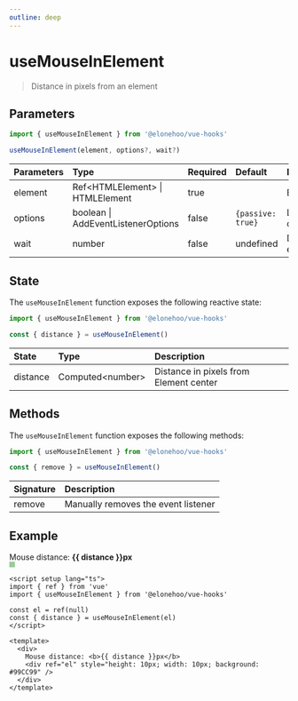 ```yaml
---
outline: deep
---
```


<script setup lang="ts">
import { ref } from 'vue'
import { useMouseInElement } from '@elonehoo/vue-hooks'

const el = ref(null)
const { distance } = useMouseInElement(el)
</script>

# useMouseInElement

> Distance in pixels from an element

## Parameters

```typescript
import { useMouseInElement } from '@elonehoo/vue-hooks'

useMouseInElement(element, options?, wait?)
```

| Parameters | Type |	Required | Default | Description |
| :----------- | :---- | :-------- | :------- | :----------- |
| element |	Ref\<HTMLElement> \| HTMLElement | true |	| Element |
| options |	boolean \| AddEventListenerOptions | false | `{passive: true}` |	Listener options
| wait | number | false |	undefined |	Debounce event in ms |

## State

The `useMouseInElement` function exposes the following reactive state:

```typescript
import { useMouseInElement } from '@elonehoo/vue-hooks'

const { distance } = useMouseInElement()
```

| State |	Type | Description |
| :----------- | :---- | :----------- |
| distance | Computed\<number> | Distance in pixels from Element center |

## Methods

The `useMouseInElement` function exposes the following methods:


```typescript
import { useMouseInElement } from '@elonehoo/vue-hooks'

const { remove } = useMouseInElement()
```

| Signature |	Description |
| :----------- | :----------- |
| remove | Manually removes the event listener |

## Example

<div>
  Mouse distance: <b>{{ distance }}px</b>
  <div ref="el" style="height: 10px; width: 10px; background: #99CC99"></div>
</div>

```vue
<script setup lang="ts">
import { ref } from 'vue'
import { useMouseInElement } from '@elonehoo/vue-hooks'

const el = ref(null)
const { distance } = useMouseInElement(el)
</script>

<template>
  <div>
    Mouse distance: <b>{{ distance }}px</b>
    <div ref="el" style="height: 10px; width: 10px; background: #99CC99" />
  </div>
</template>
```
